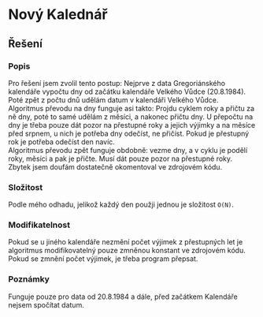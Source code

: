 # Nový Kalednář
## Řešení 

### Popis
Pro řešení jsem zvolil tento postup: Nejprve z data Gregoriánského kalendáře vypočtu dny od začátku kalendáře Velkého Vůdce (20.8.1984).
Poté zpět z počtu dnů udělám datum v kalendáři Velkého Vůdce.  
Algoritmus převodu na dny funguje asi takto: Projdu cyklem roky a přičtu za ně dny, poté to samé udělám z měsíci, a nakonec přičtu dny.
U přepočtu na dny je třeba pouze dát pozor na přestupné roky a jejich výjimky a na měsíce před srpnem, u nich je potřeba dny odečíst, ne přičíst.
Pokud je přestupný rok je potřeba odečíst den navíc.  
Algoritmus převodu zpět funguje obdobně: vezme dny, a v cyklu je podělí roky, měsíci a pak je přičte. Musí dát pouze pozor na přestupné roky.
Zbytek jsem doufám dostatečně okomentoval ve zdrojovém kódu.

### Složitost
Podle mého odhadu, jelikož každý den použji jednou je složitost `O(N)`.

### Modifikatelnost
Pokud se u jiného kalendáře nezmění počet výjimek z přestupných let je algoritmus modifikovatelný pouze zmněnou konstant ve zdrojovém kódu.
Pokud se zmnění počet výjimek, je třeba program přepsat.

### Poznámky
Funguje pouze pro data od 20.8.1984 a dále, před začátkem Kalendáře nejsem spočítat datum.
